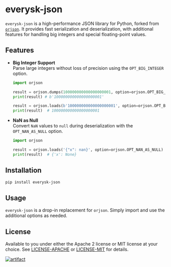 # everysk-json

`everysk-json` is a high-performance JSON library for Python, forked from [`orjson`](https://github.com/ijl/orjson). It provides fast serialization and deserialization, with additional features for handling big integers and special floating-point values.

## Features

- **Big Integer Support**  
    Parse large integers without loss of precision using the `OPT_BIG_INTEGER` option.

    ```python
    import orjson

    result = orjson.dumps(100000000000000000001, option=orjson.OPT_BIG_INTEGER)
    print(result) # b'100000000000000000001'

    result = orjson.loads(b'100000000000000000001', option=orjson.OPT_BIG_INTEGER)
    print(result)  # 100000000000000000001
    ```

- **NaN as Null**  
    Convert `NaN` values to `null` during deserialization with the `OPT_NAN_AS_NULL` option.

    ```python
    import orjson

    result = orjson.loads('{"x": nan}', option=orjson.OPT_NAN_AS_NULL)
    print(result)  # {'x': None}
    ```

## Installation

```bash
pip install everysk-json
```

## Usage

`everysk-json` is a drop-in replacement for `orjson`. Simply import and use the additional options as needed.

## License

Available to you under either the Apache 2 license or MIT license at your choice.
See [LICENSE-APACHE](./LICENSE-APACHE) or [LICENSE-MIT](./LICENSE-MIT) for details.


[![artifact](https://github.com/Everysk/orjson/actions/workflows/artifact.yaml/badge.svg?branch=master)](https://github.com/Everysk/orjson/actions/workflows/artifact.yaml)
